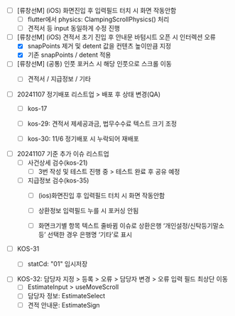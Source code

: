 - [ ] [류창선M] (iOS) 화면진입 후 입력필드 터치 시 화면 작동안함
	- [ ] flutter에서 physics: ClampingScrollPhysics() 처리
	- [ ] 견적서 등 input 동일하게 수정 진행
- [ ] [류창선M] (iOS) 견적서 초기 진입 후 안내문 바텀시트 오픈 시 인터렉션 오류
	- [x] snapPoints 제거 및 detent 값을 컨텐츠 높이만큼 지정
	- [x] 기존 snapPoints / detent 적용
- [ ] [류창선M] (공통) 인풋 포커스 시 해당 인풋으로 스크롤 이동
	- [ ] 견적서 /  지급정보 / 기타


- [ ] 20241107 정기배포 리스트업 > 배포 후 상태 변경(QA)
	- [ ] kos-17
	- [ ] kos-29: 견적서 제세공과금, 법무수수료 텍스트 크기 조정
	- [ ] kos-30: 11/6 정기배포 시 누락되어 재배포


- [ ] 20241107 기준 추가 이슈 리스트업
	- [ ] 사건상세 검수(kos-21)
		- [ ] 3번 작성 및 테스트 진행 중 > 테스트 완료 후 공유 예정
	- [ ] 지급정보 검수(kos-35)
		- [ ] (ios)화면진입 후 입력필드 터치 시 화면 작동안함
		- [ ] 상환정보 입력필드 누를 시 포커싱 안됨
		- [ ] 화면크기별 항목 텍스트 줄바뀜 이슈로 상환은행 ‘개인설정/신탁등기말소 등’ 선택한 경우 은행명 ‘기타’로 표시
		

- [ ] KOS-31
	- [ ] statCd: "01" 임시저장


- [ ] KOS-32: 담당자 지정 > 등록 > 오류 > 담당자 변경 > 오류 입력 필드 최상단 이동
	- [ ] EstimateInput > useMoveScroll
	- [ ] 담당자 정보: EstimateSelect
	- [ ] 견적 안내문: EstimateSign